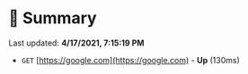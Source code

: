 # 📖 Summary
Last updated: **4/17/2021, 7:15:19 PM**

- `GET` [https://google.com](https://google.com) - **Up** (130ms)
